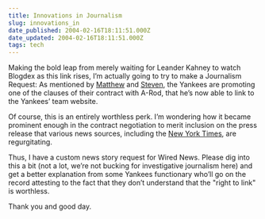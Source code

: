 ```yaml
---
title: Innovations in Journalism
slug: innovations_in
date_published: 2004-02-16T18:11:51.000Z
date_updated: 2004-02-16T18:11:51.000Z
tags: tech
---
```


Making the bold leap from merely waiting for Leander Kahney to watch Blogdex as this link rises, I’m actually going to try to make a Journalism Request: As mentioned by [Matthew](http://www.37signals.com/svn/archives/000551.php) and [Steven](http://www.stevenberlinjohnson.com/movabletype/archives/000143.html), the Yankees are promoting one of the clauses of their contract with A-Rod, that he’s now able to link to the Yankees’ team website.

Of course, this is an entirely worthless perk. I’m wondering how it became prominent enough in the contract negotiation to merit inclusion on the press release that various news sources, including the [New York Times](http://www.nytimes.com/2004/02/16/sports/baseball/16YANK.html), are regurgitating.

Thus, I have a custom news story request for Wired News. Please dig into this a bit (not a lot, we’re not bucking for investigative journalism here) and get a better explanation from some Yankees functionary who’ll go on the record attesting to the fact that they don’t understand that the "right to link" is worthless.

Thank you and good day.
